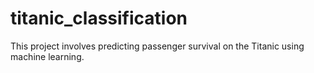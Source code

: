 # titanic_classification
This project involves predicting passenger survival on the Titanic using machine learning. 
